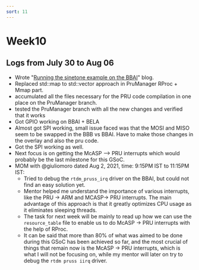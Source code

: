 ```yaml
---
sort: 11
---
```


# Week10

## Logs from July 30 to Aug 06

- Wrote "[Running the sinetone example on the BBAI](https://dhruvag2000.github.io/Blog-GSoC21/Bela/example_run.html)" blog.
- Replaced std::map to std::vector approach in PruManager RProc + Mmap part.
- accumulated all the files necessary for the PRU code compilation in one place on the PruManager branch.
- tested the PruManager branch with all the new changes and verified that it works
- Got GPIO working on BBAI + BELA
- Almost got SPI working, small issue faced was that the MOSI and MISO seem to be swapped in the BBB vs BBAI. Have to make those changes in the overlay and also the pru code.
- Got the SPI working as well.
- Next focus is on getting the McASP --> PRU interrupts which would probably be the last milestone for this GSoC.
- MOM with @giuliomoro dated Aug 2, 2021, time: 9:15PM IST to 11:15PM IST:
	- Tried to debug the `rtdm_pruss_irq` driver on the BBAI, but could not find an easy solution yet.
	- Mentor helped me understand the importance of various interrupts, like the PRU -> ARM and MCASP-> PRU interrupts. The main advantage of this approach is that it greatly optimizes CPU usage as it eliminates sleeping threads.
	- The task for next week will be mainly to read up how we can use the `resource_table` file to enable us to do McASP -> PRU interrupts with the help of RProc.
	- It can be said that more than 80% of what was aimed to be done during this GSoC has been achieved so far, and the most crucial of things that remain now is the McASP -> PRU interrupts, which is what I will not be focusing on, while my mentor will later on try to debug the `rtdm pruss iirq` driver.
